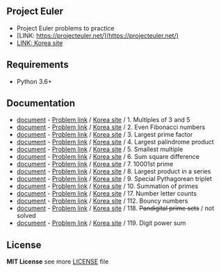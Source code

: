 ## Project Euler
* Project Euler problems to practice
* [LINK: https://projecteuler.net/](https://projecteuler.net/)
* [LINK: Korea site](http://euler.synap.co.kr/)

## Requirements

* Python 3.6+


## Documentation

* [document](doc/problems_1.md) - [Problem link](https://projecteuler.net/problem=1) / [Korea site](http://euler.synap.co.kr/prob_detail.php?id=1) / 1. Multiples of 3 and 5
* [document](doc/problems_2.md) - [Problem link](https://projecteuler.net/problem=2) / [Korea site](http://euler.synap.co.kr/prob_detail.php?id=2) / 2. Even Fibonacci numbers
* [document](doc/problems_3.md) - [Problem link](https://projecteuler.net/problem=3) / [Korea site](http://euler.synap.co.kr/prob_detail.php?id=3) / 3. Largest prime factor
* [document](doc/problems_4.md) - [Problem link](https://projecteuler.net/problem=4) / [Korea site](http://euler.synap.co.kr/prob_detail.php?id=4) / 4. Largest palindrome product
* [document](doc/problems_5.md) - [Problem link](https://projecteuler.net/problem=5) / [Korea site](http://euler.synap.co.kr/prob_detail.php?id=5) / 5. Smallest multiple
* [document](doc/problems_6.md) - [Problem link](https://projecteuler.net/problem=6) / [Korea site](http://euler.synap.co.kr/prob_detail.php?id=6) / 6. Sum square difference
* [document](doc/problems_7.md) - [Problem link](https://projecteuler.net/problem=7) / [Korea site](http://euler.synap.co.kr/prob_detail.php?id=7) / 7. 10001st prime
* [document](doc/problems_8.md) - [Problem link](https://projecteuler.net/problem=8) / [Korea site](http://euler.synap.co.kr/prob_detail.php?id=8) / 8. Largest product in a series
* [document](doc/problems_9.md) - [Problem link](https://projecteuler.net/problem=9) / [Korea site](http://euler.synap.co.kr/prob_detail.php?id=9) / 9. Special Pythagorean triplet
* [document](doc/problems_10.md) - [Problem link](https://projecteuler.net/problem=10) / [Korea site](http://euler.synap.co.kr/prob_detail.php?id=10) / 10. Summation of primes
* [document](doc/problems_17.md) - [Problem link](https://projecteuler.net/problem=17) / [Korea site](http://euler.synap.co.kr/prob_detail.php?id=17) / 17. Number letter counts
* [document](doc/problems_112.md) - [Problem link](https://projecteuler.net/problem=112) / [Korea site](http://euler.synap.co.kr/prob_detail.php?id=112) / 112. Bouncy numbers
* [document](doc/problems_118.md) - [Problem link](https://projecteuler.net/problem=118) / [Korea site](http://euler.synap.co.kr/prob_detail.php?id=118) / 118. ~~Pandigital prime sets~~ / not solved
* [document](doc/problems_119.md) - [Problem link](https://projecteuler.net/problem=119) / [Korea site](http://euler.synap.co.kr/prob_detail.php?id=119) / 119. Digit power sum


## License

**MIT License** see more [LICENSE](LICENSE.md) file
